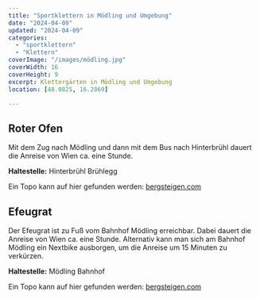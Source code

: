 ```yaml
---
title: "Sportklettern in Mödling und Umgebung"
date: "2024-04-09"
updated: "2024-04-09"
categories:
  - "sportklettern"
  - "Klettern"
coverImage: "/images/mödling.jpg"
coverWidth: 16
coverHeight: 9
excerpt: Klettergärten in Mödling und Umgebung
location: [48.0825, 16.2869]

---
```


## Roter Ofen
Mit dem Zug nach Mödling und dann mit dem Bus nach Hinterbrühl dauert die Anreise von Wien ca. eine Stunde. 

**Haltestelle:** Hinterbrühl Brühlegg

Ein Topo kann auf hier gefunden werden: [bergsteigen.com](https://www.bergsteigen.com/touren/klettergarten/roter-ofen-moedling-hinterbruehl/)

## Efeugrat
Der Efeugrat ist zu Fuß vom Bahnhof Mödling erreichbar. Dabei dauert die Anreise von Wien ca. eine Stunde. Alternativ kann man sich am Bahnhof Mödling ein Nextbike ausborgen, um die Anreise um 15 Minuten zu verkürzen. 

**Haltestelle:** Mödling Bahnhof

Ein Topo kann auf hier gefunden werden: [bergsteigen.com](https://www.bergsteigen.com/touren/klettergarten/efeugrat-moedling/)